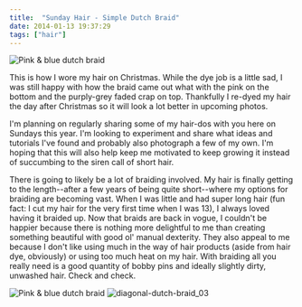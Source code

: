 ```yaml
---
title:  "Sunday Hair - Simple Dutch Braid"
date: 2014-01-13 19:37:29
tags: ["hair"]
---
```


![Pink & blue dutch braid](/uploads/2014/01/diagonal-dutch-braid-header.jpg)

This is how I wore my hair on Christmas. While the dye job is a little sad, I was still happy with how the braid came out what with the pink on the bottom and the purply-grey faded crap on top. Thankfully I re-dyed my hair the day after Christmas so it will look a lot better in upcoming photos.

I'm planning on regularly sharing some of my hair-dos with you here on Sundays this year. I'm looking to experiment and share what ideas and tutorials I've found and probably also photograph a few of my own. I'm hoping that this will also help keep me motivated to keep growing it instead of succumbing to the siren call of short hair.

There is going to likely be a lot of braiding involved.  My hair is finally getting to the length--after a few years of being quite short--where my options for braiding are becoming vast. When I was little and had super long hair (fun fact: I cut my hair for the very first time when I was 13), I always loved having it braided up. Now that braids are back in vogue, I couldn't be happier because there is nothing more delightful to me than creating something beautiful with good ol' manual dexterity. They also appeal to me because I don't like using much in the way of hair products (aside from hair dye, obviously) or using too much heat on my hair. With braiding all you really need is a good quantity of bobby pins and ideally slightly dirty, unwashed hair. Check and check.

![Pink & blue dutch braid](/uploads/2014/01/diagonal-dutch-braid_04.jpg)
![diagonal-dutch-braid_03](/uploads/2014/01/diagonal-dutch-braid_03.jpg)
